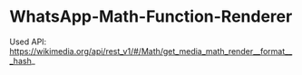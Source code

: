 # WhatsApp-Math-Function-Renderer
Used API: https://wikimedia.org/api/rest_v1/#/Math/get_media_math_render__format___hash_
